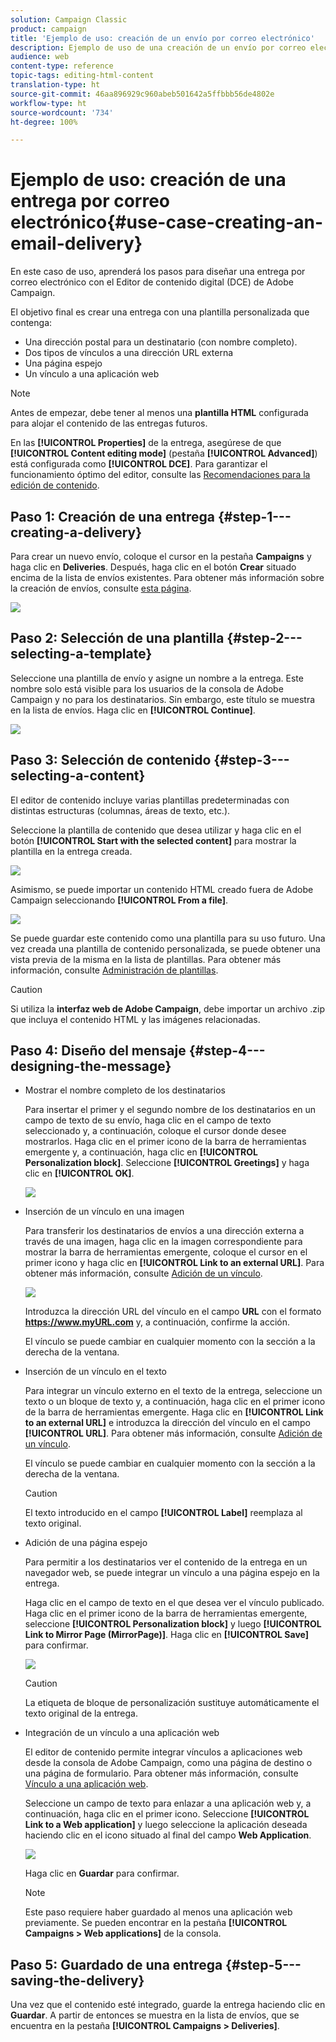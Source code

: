 ```yaml
---
solution: Campaign Classic
product: campaign
title: 'Ejemplo de uso: creación de un envío por correo electrónico'
description: Ejemplo de uso de una creación de un envío por correo electrónico
audience: web
content-type: reference
topic-tags: editing-html-content
translation-type: ht
source-git-commit: 46aa896929c960abeb501642a5ffbbb56de4802e
workflow-type: ht
source-wordcount: '734'
ht-degree: 100%

---
```



# Ejemplo de uso: creación de una entrega por correo electrónico{#use-case-creating-an-email-delivery}

En este caso de uso, aprenderá los pasos para diseñar una entrega por correo electrónico con el Editor de contenido digital (DCE) de Adobe Campaign.

El objetivo final es crear una entrega con una plantilla personalizada que contenga:

* Una dirección postal para un destinatario (con nombre completo).
* Dos tipos de vínculos a una dirección URL externa
* Una página espejo
* Un vínculo a una aplicación web

>[!NOTE]
>
>Antes de empezar, debe tener al menos una **plantilla HTML** configurada para alojar el contenido de las entregas futuros.
>
>En las **[!UICONTROL Properties]** de la entrega, asegúrese de que **[!UICONTROL Content editing mode]** (pestaña **[!UICONTROL Advanced]**) está configurada como **[!UICONTROL DCE]**. Para garantizar el funcionamiento óptimo del editor, consulte las [Recomendaciones para la edición de contenido](../../web/using/content-editing-best-practices.md).

## Paso 1: Creación de una entrega {#step-1---creating-a-delivery}

Para crear un nuevo envío, coloque el cursor en la pestaña **Campaigns** y haga clic en **Deliveries**. Después, haga clic en el botón **Crear** situado encima de la lista de envíos existentes. Para obtener más información sobre la creación de envíos, consulte [esta página](../../delivery/using/about-email-channel.md).

![](assets/delivery_step_1.png)

## Paso 2: Selección de una plantilla {#step-2---selecting-a-template}

Seleccione una plantilla de envío y asigne un nombre a la entrega. Este nombre solo está visible para los usuarios de la consola de Adobe Campaign y no para los destinatarios. Sin embargo, este título se muestra en la lista de envíos. Haga clic en **[!UICONTROL Continue]**.

![](assets/dce_delivery_model.png)

## Paso 3: Selección de contenido {#step-3---selecting-a-content}

El editor de contenido incluye varias plantillas predeterminadas con distintas estructuras (columnas, áreas de texto, etc.).

Seleccione la plantilla de contenido que desea utilizar y haga clic en el botón **[!UICONTROL Start with the selected content]** para mostrar la plantilla en la entrega creada.

![](assets/dce_select_model.png)

Asimismo, se puede importar un contenido HTML creado fuera de Adobe Campaign seleccionando **[!UICONTROL From a file]**.

![](assets/dce_select_from_file_template.png)

Se puede guardar este contenido como una plantilla para su uso futuro. Una vez creada una plantilla de contenido personalizada, se puede obtener una vista previa de la misma en la lista de plantillas. Para obtener más información, consulte [Administración de plantillas](../../web/using/template-management.md).

>[!CAUTION]
>
>Si utiliza la **interfaz web de Adobe Campaign**, debe importar un archivo .zip que incluya el contenido HTML y las imágenes relacionadas.

## Paso 4: Diseño del mensaje {#step-4---designing-the-message}

* Mostrar el nombre completo de los destinatarios

   Para insertar el primer y el segundo nombre de los destinatarios en un campo de texto de su envío, haga clic en el campo de texto seleccionado y, a continuación, coloque el cursor donde desee mostrarlos. Haga clic en el primer icono de la barra de herramientas emergente y, a continuación, haga clic en **[!UICONTROL Personalization block]**. Seleccione **[!UICONTROL Greetings]** y haga clic en **[!UICONTROL OK]**.

   ![](assets/dce_personalizationblock_greetings.png)

* Inserción de un vínculo en una imagen

   Para transferir los destinatarios de envíos a una dirección externa a través de una imagen, haga clic en la imagen correspondiente para mostrar la barra de herramientas emergente, coloque el cursor en el primer icono y haga clic en **[!UICONTROL Link to an external URL]**. Para obtener más información, consulte [Adición de un vínculo](../../web/using/editing-content.md#adding-a-link).

   ![](assets/dce_externalpage.png)

   Introduzca la dirección URL del vínculo en el campo **URL** con el formato **https://www.myURL.com** y, a continuación, confirme la acción.

   El vínculo se puede cambiar en cualquier momento con la sección a la derecha de la ventana.

* Inserción de un vínculo en el texto

   Para integrar un vínculo externo en el texto de la entrega, seleccione un texto o un bloque de texto y, a continuación, haga clic en el primer icono de la barra de herramientas emergente. Haga clic en **[!UICONTROL Link to an external URL]** e introduzca la dirección del vínculo en el campo **[!UICONTROL URL]**. Para obtener más información, consulte [Adición de un vínculo](../../web/using/editing-content.md#adding-a-link).

   El vínculo se puede cambiar en cualquier momento con la sección a la derecha de la ventana.

   >[!CAUTION]
   >
   >El texto introducido en el campo **[!UICONTROL Label]** reemplaza al texto original.

* Adición de una página espejo

   Para permitir a los destinatarios ver el contenido de la entrega en un navegador web, se puede integrar un vínculo a una página espejo en la entrega.

   Haga clic en el campo de texto en el que desea ver el vínculo publicado. Haga clic en el primer icono de la barra de herramientas emergente, seleccione **[!UICONTROL Personalization block]** y luego **[!UICONTROL Link to Mirror Page (MirrorPage)]**. Haga clic en **[!UICONTROL Save]** para confirmar.

   ![](assets/dce_mirrorpage.png)

   >[!CAUTION]
   >
   >La etiqueta de bloque de personalización sustituye automáticamente el texto original de la entrega.

* Integración de un vínculo a una aplicación web

   El editor de contenido permite integrar vínculos a aplicaciones web desde la consola de Adobe Campaign, como una página de destino o una página de formulario. Para obtener más información, consulte [Vínculo a una aplicación web](../../web/using/editing-content.md#link-to-a-web-application).

   Seleccione un campo de texto para enlazar a una aplicación web y, a continuación, haga clic en el primer icono. Seleccione **[!UICONTROL Link to a Web application]** y luego seleccione la aplicación deseada haciendo clic en el icono situado al final del campo **Web Application**.

   ![](assets/dce_webapp.png)

   Haga clic en **Guardar** para confirmar.

   >[!NOTE]
   >
   >Este paso requiere haber guardado al menos una aplicación web previamente. Se pueden encontrar en la pestaña **[!UICONTROL Campaigns > Web applications]** de la consola.

## Paso 5: Guardado de una entrega {#step-5---saving-the-delivery}

Una vez que el contenido esté integrado, guarde la entrega haciendo clic en **Guardar**. A partir de entonces se muestra en la lista de envíos, que se encuentra en la pestaña **[!UICONTROL Campaigns > Deliveries]**.
